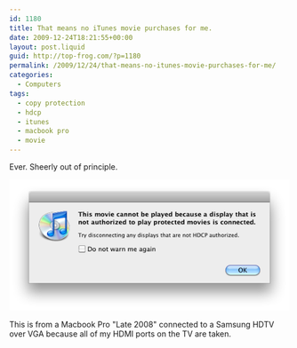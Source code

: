 ```yaml
---
id: 1180
title: That means no iTunes movie purchases for me.
date: 2009-12-24T18:21:55+00:00
layout: post.liquid
guid: http://top-frog.com/?p=1180
permalink: /2009/12/24/that-means-no-itunes-movie-purchases-for-me/
categories:
  - Computers
tags:
  - copy protection
  - hdcp
  - itunes
  - macbook pro
  - movie
---
```

Ever. Sheerly out of principle.

<img class="oversize" src="/assets/articles/no-hdcp-for-gippy.png" alt="iTunes says: This movie cannot play because iTunes is requiring HDCP copy protection and making my not-so-old TV useless for iTunes video watching" title="no-hdcp-for-gippy" />

This is from a Macbook Pro "Late 2008" connected to a Samsung HDTV over VGA because all of my HDMI ports on the TV are taken.
